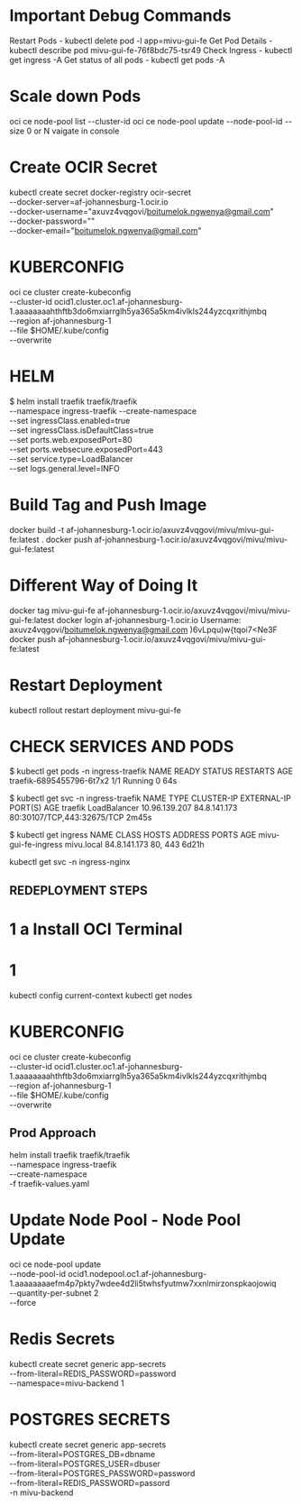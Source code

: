 # Important Debug Commands
Restart Pods - kubectl delete pod -l app=mivu-gui-fe
Get Pod Details - kubectl describe pod mivu-gui-fe-76f8bdc75-tsr49
Check Ingress - kubectl get ingress -A
Get status of all pods - kubectl get pods -A

# Scale down Pods
oci ce node-pool list --cluster-id <your-cluster-id>
oci ce node-pool update --node-pool-id <pool-id> --size 0
or N vaigate in console


# Create OCIR Secret
kubectl create secret docker-registry ocir-secret \
  --docker-server=af-johannesburg-1.ocir.io \
  --docker-username="axuvz4vqgovi/boitumelok.ngwenya@gmail.com" \
  --docker-password="" \
  --docker-email="boitumelok.ngwenya@gmail.com"

# KUBERCONFIG
oci ce cluster create-kubeconfig \
  --cluster-id ocid1.cluster.oc1.af-johannesburg-1.aaaaaaaahthftb3do6mxiarrglh5ya365a5km4ivlkls244yzcqxrithjmbq \
  --region af-johannesburg-1 \
  --file $HOME/.kube/config \
  --overwrite

# HELM
  $ helm install traefik traefik/traefik \
    --namespace ingress-traefik --create-namespace \
    --set ingressClass.enabled=true \
    --set ingressClass.isDefaultClass=true \
    --set ports.web.exposedPort=80 \
    --set ports.websecure.exposedPort=443 \
    --set service.type=LoadBalancer \
    --set logs.general.level=INFO

# Build Tag and Push Image
docker build -t af-johannesburg-1.ocir.io/axuvz4vqgovi/mivu/mivu-gui-fe:latest .
docker push af-johannesburg-1.ocir.io/axuvz4vqgovi/mivu/mivu-gui-fe:latest

# Different Way of Doing It
docker tag mivu-gui-fe af-johannesburg-1.ocir.io/axuvz4vqgovi/mivu/mivu-gui-fe:latest
docker login af-johannesburg-1.ocir.io
Username: axuvz4vqgovi/boitumelok.ngwenya@gmail.com
)6vLpqu)w{tqoi7<Ne3F
docker push af-johannesburg-1.ocir.io/axuvz4vqgovi/mivu/mivu-gui-fe:latest



# Restart Deployment
kubectl rollout restart deployment mivu-gui-fe


# CHECK SERVICES AND PODS

  $ kubectl get pods -n ingress-traefik
  NAME                       READY   STATUS    RESTARTS   AGE
  traefik-6895455796-6t7x2   1/1     Running   0          64s

  $ kubectl get svc -n ingress-traefik
  NAME      TYPE           CLUSTER-IP      EXTERNAL-IP    PORT(S)                      AGE
  traefik   LoadBalancer   10.96.139.207   84.8.141.173   80:30107/TCP,443:32675/TCP   2m45s


  $ kubectl get ingress
  NAME                  CLASS    HOSTS        ADDRESS        PORTS     AGE
  mivu-gui-fe-ingress   <none>   mivu.local   84.8.141.173   80, 443   6d21h


kubectl get svc -n ingress-nginx

## REDEPLOYMENT STEPS ##
# 1 a Install OCI Terminal
# 1
kubectl config current-context
kubectl get nodes
# KUBERCONFIG
oci ce cluster create-kubeconfig \
  --cluster-id ocid1.cluster.oc1.af-johannesburg-1.aaaaaaaahthftb3do6mxiarrglh5ya365a5km4ivlkls244yzcqxrithjmbq \
  --region af-johannesburg-1 \
  --file $HOME/.kube/config \
  --overwrite

## Prod Approach ## 

helm install traefik traefik/traefik \
  --namespace ingress-traefik \
  --create-namespace \
  -f traefik-values.yaml


# Update Node Pool - Node Pool Update
oci ce node-pool update \
  --node-pool-id ocid1.nodepool.oc1.af-johannesburg-1.aaaaaaaaefm4p7pkty7wdee4d2li5twhsfyutmw7xxnlmirzonspkaojowiq \
  --quantity-per-subnet 2 \
  --force

# Redis Secrets
 kubectl create secret generic app-secrets \
  --from-literal=REDIS_PASSWORD=password \
  --namespace=mivu-backend
 1
# POSTGRES SECRETS

kubectl create secret generic app-secrets \
  --from-literal=POSTGRES_DB=dbname \
  --from-literal=POSTGRES_USER=dbuser \
  --from-literal=POSTGRES_PASSWORD=password \
  --from-literal=REDIS_PASSWORD=passord \
  -n mivu-backend

